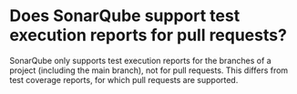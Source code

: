# Does SonarQube support test execution reports for pull requests?

SonarQube only supports test execution reports for the branches of a project (including the main branch), not for pull requests. This differs from test coverage reports, for which pull requests are supported.
